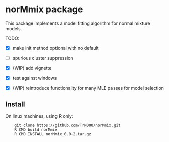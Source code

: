 norMmix package
=====

This package implements a model fitting algorithm for normal mixture models.

TODO:
- [X] make init method optional with no default
- [ ] spurious cluster suppression
- [X] (WIP) add vignette
- [X] test against windows
- [X] (WIP) reintroduce functionality for many MLE passes for model selection


## Install

On linux machines, using R only:

```
    git clone https://github.com/TrN000/norMmix.git
    R CMD build norMmix
    R CMD INSTALL norMmix_0.0-2.tar.gz
```
